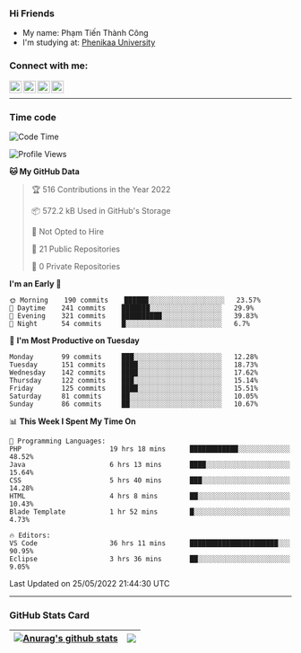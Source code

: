 ### Hi Friends

- My name: Phạm Tiến Thành Công
- I'm studying at: [Phenikaa University]


### Connect with me:
[<img align="left" alt="PhamTienThanhCong | Facebook" width="22px" src="https://upload.wikimedia.org/wikipedia/commons/thumb/1/16/Facebook-icon-1.png/640px-Facebook-icon-1.png" />][facebook]
[<img align="left" alt="PhamTienThanhCong | Zalo" width="22px" src="https://www.anphatpc.com.vn/template/anphat_2020v2/images/icon-zalo.jpg" />][zalo]
[<img align="left" alt="PhamTienThanhCong | LinkedIn" width="22px" src="https://cdn3.iconfinder.com/data/icons/inficons/512/linkedin.png" />][linkedin]
[<img align="left" alt="PhamTienThanhCong | tiktok" width="22px" src="https://cdn.worldvectorlogo.com/logos/tiktok-logo.svg" />][tiktok]

<br />

---

### Time code

<!--START_SECTION:waka-->
![Code Time](http://img.shields.io/badge/Code%20Time-379%20hrs-blue)

![Profile Views](http://img.shields.io/badge/Profile%20Views-112-blue)

**🐱 My GitHub Data** 

> 🏆 516 Contributions in the Year 2022
 > 
> 📦 572.2 kB Used in GitHub's Storage 
 > 
> 🚫 Not Opted to Hire
 > 
> 📜 21 Public Repositories 
 > 
> 🔑 0 Private Repositories  
 > 
**I'm an Early 🐤** 

```text
🌞 Morning    190 commits    ██████░░░░░░░░░░░░░░░░░░░   23.57% 
🌆 Daytime    241 commits    ███████░░░░░░░░░░░░░░░░░░   29.9% 
🌃 Evening    321 commits    ██████████░░░░░░░░░░░░░░░   39.83% 
🌙 Night      54 commits     █░░░░░░░░░░░░░░░░░░░░░░░░   6.7%

```
📅 **I'm Most Productive on Tuesday** 

```text
Monday       99 commits     ███░░░░░░░░░░░░░░░░░░░░░░   12.28% 
Tuesday      151 commits    ████░░░░░░░░░░░░░░░░░░░░░   18.73% 
Wednesday    142 commits    ████░░░░░░░░░░░░░░░░░░░░░   17.62% 
Thursday     122 commits    ███░░░░░░░░░░░░░░░░░░░░░░   15.14% 
Friday       125 commits    ████░░░░░░░░░░░░░░░░░░░░░   15.51% 
Saturday     81 commits     ██░░░░░░░░░░░░░░░░░░░░░░░   10.05% 
Sunday       86 commits     ██░░░░░░░░░░░░░░░░░░░░░░░   10.67%

```


📊 **This Week I Spent My Time On** 

```text
💬 Programming Languages: 
PHP                      19 hrs 18 mins      ████████████░░░░░░░░░░░░░   48.52% 
Java                     6 hrs 13 mins       ████░░░░░░░░░░░░░░░░░░░░░   15.64% 
CSS                      5 hrs 40 mins       ███░░░░░░░░░░░░░░░░░░░░░░   14.28% 
HTML                     4 hrs 8 mins        ██░░░░░░░░░░░░░░░░░░░░░░░   10.43% 
Blade Template           1 hr 52 mins        █░░░░░░░░░░░░░░░░░░░░░░░░   4.73%

🔥 Editors: 
VS Code                  36 hrs 11 mins      ██████████████████████░░░   90.95% 
Eclipse                  3 hrs 36 mins       ██░░░░░░░░░░░░░░░░░░░░░░░   9.05%

```


 Last Updated on 25/05/2022 21:44:30 UTC
<!--END_SECTION:waka-->

---

### GitHub Stats Card

| <a href="https://github.com/phamtienthanhcong"><img align="center" src="https://github-readme-stats.vercel.app/api?username=PhamTienThanhCong&show_icons=true&include_all_commits=true&theme=buefy&hide_border=true&theme=ocean_dark" alt="Anurag's github stats" /></a> | <a href="https://github.com/phamtienthanhcong"><img align="center" src="https://github-readme-stats.vercel.app/api/top-langs/?username=PhamTienThanhCong&layout=compact&theme=buefy&hide_border=true&theme=ocean_dark" /></a> |
| ------------- | ------------- |

[Phenikaa University]: https://phenikaa-uni.edu.vn/vi
[facebook]: https://www.facebook.com/phamtienthanhcong
[linkedin]: https://linkedin.com/in/phamtienthanhcong
[zalo]: https://zalo.me/0396396332
[tiktok]: https://www.tiktok.com/@phamtienthanhcong
[web]: https://github.com/PhamTienThanhCong/web_dev
[min project]: https://github.com/PhamTienThanhCong/Project-Of-Web
[c and cpp]: https://github.com/PhamTienThanhCong/Code_C_and_Cpro
[python]: https://github.com/PhamTienThanhCong/Python_beginer
